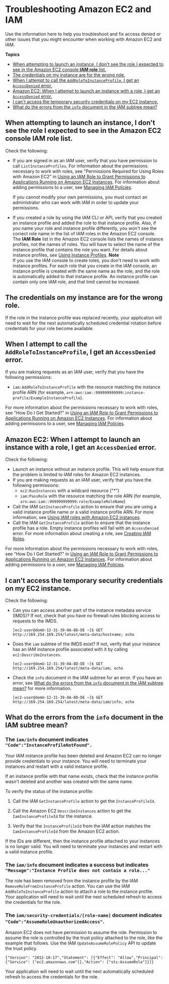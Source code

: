 # Troubleshooting Amazon EC2 and IAM<a name="troubleshoot_iam-ec2"></a>

Use the information here to help you troubleshoot and fix access denied or other issues that you might encounter when working with Amazon EC2 and IAM\.

**Topics**
+ [When attempting to launch an instance, I don't see the role I expected to see in the Amazon EC2 console **IAM role** list\.](#troubleshoot_iam-ec2_missingrole)
+ [The credentials on my instance are for the wrong role\.](#troubleshoot_iam-ec2_wrongrole)
+ [When I attempt to call the `AddRoleToInstanceProfile`, I get an `AccessDenied` error\.](#troubleshoot_iam-ec2_access-denied-adding-role)
+ [Amazon EC2: When I attempt to launch an instance with a role, I get an `AccessDenied` error\.](#troubleshoot_iam-ec2_access-denied-launch)
+ [I can't access the temporary security credentials on my EC2 instance\.](#troubleshoot_iam-ec2_no-keys)
+ [What do the errors from the `info` document in the IAM subtree mean?](#troubleshoot_iam-ec2_errors-info-doc)

## When attempting to launch an instance, I don't see the role I expected to see in the Amazon EC2 console **IAM role** list\.<a name="troubleshoot_iam-ec2_missingrole"></a>

Check the following:
+ If you are signed in as an IAM user, verify that you have permission to call `ListInstanceProfiles`\. For information about the permissions necessary to work with roles, see "Permissions Required for Using Roles with Amazon EC2" in [Using an IAM Role to Grant Permissions to Applications Running on Amazon EC2 Instances](id_roles_use_switch-role-ec2.md)\. For information about adding permissions to a user, see [Managing IAM Policies](access_policies_manage.md)\.

  If you cannot modify your own permissions, you must contact an administrator who can work with IAM in order to update your permissions\.
+ If you created a role by using the IAM CLI or API, verify that you created an instance profile and added the role to that instance profile\. Also, if you name your role and instance profile differently, you won't see the correct role name in the list of IAM roles in the Amazon EC2 console\. The **IAM Role** list in the Amazon EC2 console lists the names of instance profiles, not the names of roles\. You will have to select the name of the instance profile that contains the role you want\. For details about instance profiles, see [Using Instance Profiles](id_roles_use_switch-role-ec2_instance-profiles.md)\.
**Note**  
If you use the IAM console to create roles, you don't need to work with instance profiles\. For each role that you create in the IAM console, an instance profile is created with the same name as the role, and the role is automatically added to that instance profile\. An instance profile can contain only one IAM role, and that limit cannot be increased\.

## The credentials on my instance are for the wrong role\.<a name="troubleshoot_iam-ec2_wrongrole"></a>

If the role in the instance profile was replaced recently, your application will need to wait for the next automatically scheduled credential rotation before credentials for your role become available\.

## When I attempt to call the `AddRoleToInstanceProfile`, I get an `AccessDenied` error\.<a name="troubleshoot_iam-ec2_access-denied-adding-role"></a>

If you are making requests as an IAM user, verify that you have the following permissions:
+ `iam:AddRoleToInstanceProfile` with the resource matching the instance profile ARN \(for example, `arn:aws:iam::999999999999:instance-profile/ExampleInstanceProfile`\)\. 

For more information about the permissions necessary to work with roles, see "How Do I Get Started?" in [Using an IAM Role to Grant Permissions to Applications Running on Amazon EC2 Instances](id_roles_use_switch-role-ec2.md)\. For information about adding permissions to a user, see [Managing IAM Policies](access_policies_manage.md)\.

## Amazon EC2: When I attempt to launch an instance with a role, I get an `AccessDenied` error\.<a name="troubleshoot_iam-ec2_access-denied-launch"></a>

Check the following:
+ Launch an instance without an instance profile\. This will help ensure that the problem is limited to IAM roles for Amazon EC2 instances\.
+ If you are making requests as an IAM user, verify that you have the following permissions:
  + `ec2:RunInstances` with a wildcard resource \("\*"\)
  + `iam:PassRole` with the resource matching the role ARN \(for example, `arn:aws:iam::999999999999:role/ExampleRoleName`\)
+ Call the IAM `GetInstanceProfile` action to ensure that you are using a valid instance profile name or a valid instance profile ARN\. For more information, see [ Using IAM roles with Amazon EC2 instances](http://docs.aws.amazon.com/AWSEC2/latest/UserGuide/UsingIAM.html#UsingIAMrolesWithAmazonEC2Instances)\.
+ Call the IAM `GetInstanceProfile` action to ensure that the instance profile has a role\. Empty instance profiles will fail with an `AccessDenied` error\. For more information about creating a role, see [Creating IAM Roles](id_roles_create.md)\.

For more information about the permissions necessary to work with roles, see "How Do I Get Started?" in [Using an IAM Role to Grant Permissions to Applications Running on Amazon EC2 Instances](id_roles_use_switch-role-ec2.md)\. For information about adding permissions to a user, see [Managing IAM Policies](access_policies_manage.md)\. 

## I can't access the temporary security credentials on my EC2 instance\.<a name="troubleshoot_iam-ec2_no-keys"></a>

Check the following:
+ Can you can access another part of the instance metadata service \(IMDS\)? If not, check that you have no firewall rules blocking access to requests to the IMDS\.

  ```
  [ec2-user@domU-12-31-39-0A-8D-DE ~]$ GET http://169.254.169.254/latest/meta-data/hostname; echo
  ```
+ Does the `iam` subtree of the IMDS exist? If not, verify that your instance has an IAM instance profile associated with it by calling `ec2:DescribeInstances`\.

  ```
  [ec2-user@domU-12-31-39-0A-8D-DE ~]$ GET http://169.254.169.254/latest/meta-data/iam; echo
  ```
+ Check the `info` document in the IAM subtree for an error\. If you have an error, see [What do the errors from the `info` document in the IAM subtree mean?](#troubleshoot_iam-ec2_errors-info-doc) for more information\.

  ```
  [ec2-user@domU-12-31-39-0A-8D-DE ~]$ GET http://169.254.169.254/latest/meta-data/iam/info; echo
  ```

## What do the errors from the `info` document in the IAM subtree mean?<a name="troubleshoot_iam-ec2_errors-info-doc"></a>

### The `iam/info` document indicates `"Code":"InstanceProfileNotFound".`<a name="w4ab1c24c14c17b2"></a>

Your IAM instance profile has been deleted and Amazon EC2 can no longer provide credentials to your instance\. You will need to terminate your instances and restart with a valid instance profile\.

If an instance profile with that name exists, check that the instance profile wasn't deleted and another was created with the same name\.

To verify the status of the instance profile:

1. Call the IAM `GetInstanceProfile` action to get the `InstanceProfileId`\.

1. Call the Amazon EC2 `DescribeInstances` action to get the `IamInstanceProfileId` for the instance\.

1. Verify that the `InstanceProfileId` from the IAM action matches the `IamInstanceProfileId` from the Amazon EC2 action\.

If the IDs are different, then the instance profile attached to your instances is no longer valid\. You will need to terminate your instances and restart with a valid instance profile\. 

### The `iam/info` document indicates a success but indicates `"Message":"Instance Profile does not contain a role..."`<a name="w4ab1c24c14c17b4"></a>

The role has been removed from the instance profile by the IAM `RemoveRoleFromInstanceProfile` action\. You can use the IAM `AddRoleToInstanceProfile` action to attach a role to the instance profile\. Your application will need to wait until the next scheduled refresh to access the credentials for the role\. 

### The `iam/security-credentials/[role-name]` document indicates `"Code":"AssumeRoleUnauthorizedAccess"`\.<a name="w4ab1c24c14c17b6"></a>

Amazon EC2 does not have permission to assume the role\. Permission to assume the role is controlled by the trust policy attached to the role, like the example that follows\. Use the IAM `UpdateAssumeRolePolicy` API to update the trust policy\. 

```
{"Version": "2012-10-17","Statement": [{"Effect": "Allow","Principal": {"Service": ["ec2.amazonaws.com"]},"Action": ["sts:AssumeRole"]}]}
```

Your application will need to wait until the next automatically scheduled refresh to access the credentials for the role\.